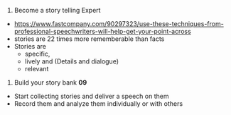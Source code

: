 1. Become a story telling Expert
  - https://www.fastcompany.com/90297323/use-these-techniques-from-professional-speechwriters-will-help-get-your-point-across
  - stories are 22 times more rememberable than facts
  - Stories are 
    - specific, 
    - lively and (Details and dialogue)
    - relevant

1. Build your story bank **09**
  - Start collecting stories and deliver a speech on them
  - Record them and analyze them individually or with others